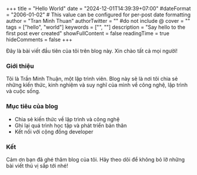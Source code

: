 +++
title = "Hello World"
date = "2024-12-01T14:39:39+07:00"
#dateFormat = "2006-01-02" # This value can be configured for per-post date formatting
author = "Tran Minh Thuan"
authorTwitter = "" #do not include @
cover = ""
tags = ["hello", "world"]
keywords = ["", ""]
description = "Say hello to the first post ever created"
showFullContent = false
readingTime = true
hideComments = false
+++

Đây là bài viết đầu tiên của tôi trên blog này. Xin chào tất cả mọi người!

### Giới thiệu

Tôi là Trần Minh Thuận, một lập trình viên. Blog này sẽ là nơi tôi chia sẻ những kiến thức, kinh nghiệm và suy nghĩ của mình về công nghệ, lập trình và cuộc sống.

### Mục tiêu của blog

- Chia sẻ kiến thức về lập trình và công nghệ
- Ghi lại quá trình học tập và phát triển bản thân
- Kết nối với cộng đồng developer

### Kết

Cảm ơn bạn đã ghé thăm blog của tôi. Hãy theo dõi để không bỏ lỡ những bài viết thú vị sắp tới nhé!
